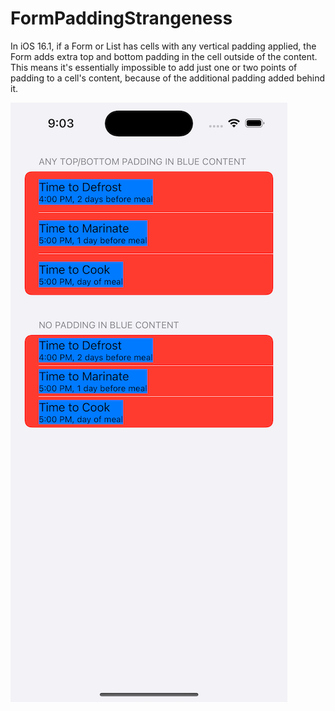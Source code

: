 # FormPaddingStrangeness

In iOS 16.1, if a Form or List has cells with any vertical padding 
applied, the Form adds extra top and bottom padding in the cell outside of 
the content. This means it's essentially impossible to add just one or two 
points of padding to a cell's content, because of the additional padding 
added behind it.

![Example](https://github.com/UberJason/FormPaddingStrangeness_iOS-16.1/blob/main/Example.png)
